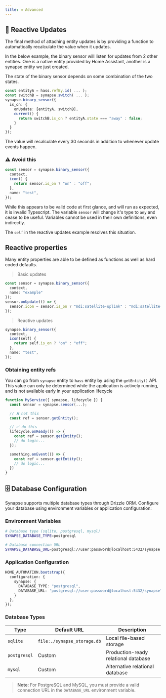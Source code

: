 ```yaml
---
title: ⚗️ Advanced
---
```


## 🔄 Reactive Updates

The final method of attaching entity updates is by providing a function to automatically recalculate the value when it updates.

In the below example, the binary sensor will listen for updates from 2 other entities.
One is a native entity provided by Home Assistant, another is a synapse entity we just created.

The state of the binary sensor depends on some combination of the two states.

```typescript
const entityA = hass.refBy.id( ... );
const switchB = synapse.switch( ... );
synapse.binary_sensor({
  is_on: {
    onUpdate: [entityA, switchB],
    current() {
      return switchB.is_on ? entityA.state === "away" : false;
    }
  }
});
```

The value will recalculate every 30 seconds in addition to whenever update events happen.

### ⚠️ Avoid this

```typescript
const sensor = synapse.binary_sensor({
  context,
  icon() {
    return sensor.is_on ? "on" : "off";
  },
  name: "test",
});
```

While this appears to be valid code at first glance, and will run as expected, it is invalid Typescript.
The variable `sensor` will change it's type to `any` and cease to be useful.
Variables cannot be used in their own definitions, even indirectly.

The `self` in the reactive updates example resolves this situation.

## Reactive properties

Many entity properties are able to be defined as functions as well as hard coded defaults.

> Basic updates

```typescript
const sensor = synapse.binary_sensor({
  context,
  name: "example"
});
sensor.onUpdate(() => {
  sensor.icon = sensor.is_on ? "mdi:satellite-uplink" : "mdi:satellite-variant";
});
```

> Reactive updates

```typescript
synapse.binary_sensor({
  context,
  icon(self) {
    return self.is_on ? "on" : "off";
  },
  name: "test",
});
```


### Obtaining entity refs

You can go from `synapse` entity to `hass` entity by using the `getEntity()` API.
This value can only be determined while the application is actively running, and is not available early in your application lifecycle

```typescript
function MyService({ synapse, lifecycle }) {
  const sensor = synapse.sensor(...);

  // ❌ not this
  const ref = sensor.getEntity();

  // ✅ do this
  lifecycle.onReady(() => {
    const ref = sensor.getEntity();
    // do logic...
  });

  something.onEvent(() => {
    const ref = sensor.getEntity();
    // do logic...
  })
}
```

## 🗄️ Database Configuration

Synapse supports multiple database types through Drizzle ORM. Configure your database using environment variables or application configuration:

### Environment Variables

```bash
# Database type (sqlite, postgresql, mysql)
SYNAPSE_DATABASE_TYPE=postgresql

# Database connection URL
SYNAPSE_DATABASE_URL=postgresql://user:password@localhost:5432/synapse
```

### Application Configuration

```typescript
HOME_AUTOMATION.bootstrap({
  configuration: {
    synapse: {
      DATABASE_TYPE: "postgresql",
      DATABASE_URL: "postgresql://user:password@localhost:5432/synapse"
    }
  },
});
```

### Database Types

| Type | Default URL | Description |
|------|-------------|-------------|
| `sqlite` | `file:./synapse_storage.db` | Local file-based storage |
| `postgresql` | Custom | Production-ready relational database |
| `mysql` | Custom | Alternative relational database |

> **Note**: For PostgreSQL and MySQL, you must provide a valid connection URL in the `DATABASE_URL` environment variable.
